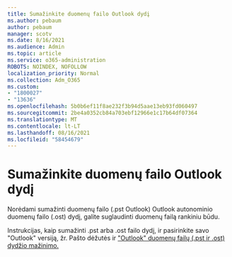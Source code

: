 ```yaml
---
title: Sumažinkite duomenų failo Outlook dydį
ms.author: pebaum
author: pebaum
manager: scotv
ms.date: 8/16/2021
ms.audience: Admin
ms.topic: article
ms.service: o365-administration
ROBOTS: NOINDEX, NOFOLLOW
localization_priority: Normal
ms.collection: Adm_O365
ms.custom:
- "1800027"
- "13636"
ms.openlocfilehash: 5b0b6ef11f8ae232f3b94d5aae13eb93fd060497
ms.sourcegitcommit: 2be4a0352cb84a703ebf12966e1c17b64df07364
ms.translationtype: MT
ms.contentlocale: lt-LT
ms.lasthandoff: 08/16/2021
ms.locfileid: "58454679"
---
```

# <a name="reduce-the-size-of-your-outlook-data-file"></a>Sumažinkite duomenų failo Outlook dydį

Norėdami sumažinti duomenų failo (.pst Outlook) Outlook autonominio duomenų failo (.ost) dydį, galite suglaudinti duomenų failą rankiniu būdu. 

Instrukcijas, kaip sumažinti .pst arba .ost failo dydį, ir pasirinkite savo "Outlook" versiją, žr. Pašto dėžutės ir ["Outlook" duomenų failų (.pst ir .ost) dydžio mažinimo.](https://support.microsoft.com/office/reduce-the-size-of-your-mailbox-and-outlook-data-files-pst-and-ost-e4c6a4f1-d39c-47dc-a4fa-abe96dc8c7ef)